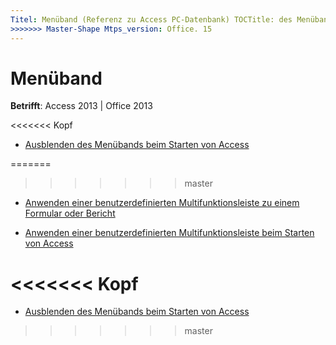 ```yaml
---
Titel: Menüband (Referenz zu Access PC-Datenbank) TOCTitle: des Menübands Ms:assetid: 7314847b-73d2-48d2-87c2-80ddf696f026 Ms:mtpsurl: https://msdn.microsoft.com/library/Dn160996(v=office.15) Ms:contentKeyID: 52072960 <<<<<<< HEAD ms.date: 09/18/2015 === ms.date: 10/16/2018
>>>>>>> Master-Shape Mtps_version: Office. 15
---
```


# <a name="ribbon"></a>Menüband

**Betrifft**: Access 2013 | Office 2013

<<<<<<< Kopf
- [Ausblenden des Menübands beim Starten von Access](how-to-hide-the-ribbon-when-access-starts.md)

=======
>>>>>>> master
- [Anwenden einer benutzerdefinierten Multifunktionsleiste zu einem Formular oder Bericht](how-to-apply-a-custom-ribbon-to-a-form-or-report.md)

- [Anwenden einer benutzerdefinierten Multifunktionsleiste beim Starten von Access](how-to-apply-a-custom-ribbon-when-starting-access.md)

<a name="-head"></a><<<<<<< Kopf
=======
- [Ausblenden des Menübands beim Starten von Access](how-to-hide-the-ribbon-when-access-starts.md)

>>>>>>> master
